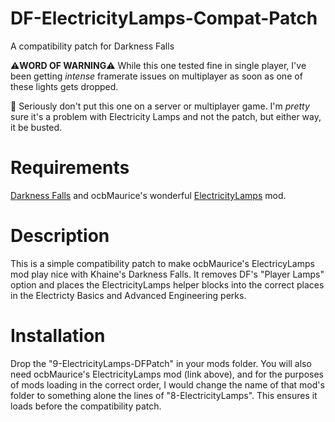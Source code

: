 # DF-ElectricityLamps-Compat-Patch
A compatibility patch for Darkness Falls

⚠️**WORD OF WARNING**:warning:  While this one tested fine in single player, I've been getting *intense* framerate issues on multiplayer as soon as one of these lights gets dropped. 

🛑 Seriously don't put this one on a server or multiplayer game.  I'm *pretty* sure it's a problem with Electricity Lamps and not the patch, but either way, it be busted.

# Requirements
[Darkness Falls](https://dev.azure.com/KhaineUK/_git/DarknessFallsA20) and ocbMaurice's wonderful [ElectricityLamps](https://github.com/OCB7D2D/ElectricityLamps) mod.

# Description
This is a simple compatibility patch to make ocbMaurice's ElectricyLamps mod play nice with Khaine's Darkness Falls.  It removes DF's "Player Lamps" option and places the ElectricityLamps helper blocks into the correct places in the Electricty Basics and Advanced Engineering perks.

# Installation
Drop the "9-ElectricityLamps-DFPatch" in your mods folder.  You will also need ocbMaurice's ElectricityLamps mod (link above), and for the purposes of mods loading in the correct order, I would change the name of that mod's folder to something alone the lines of "8-ElectricityLamps".  This ensures it loads before the compatibility patch.
